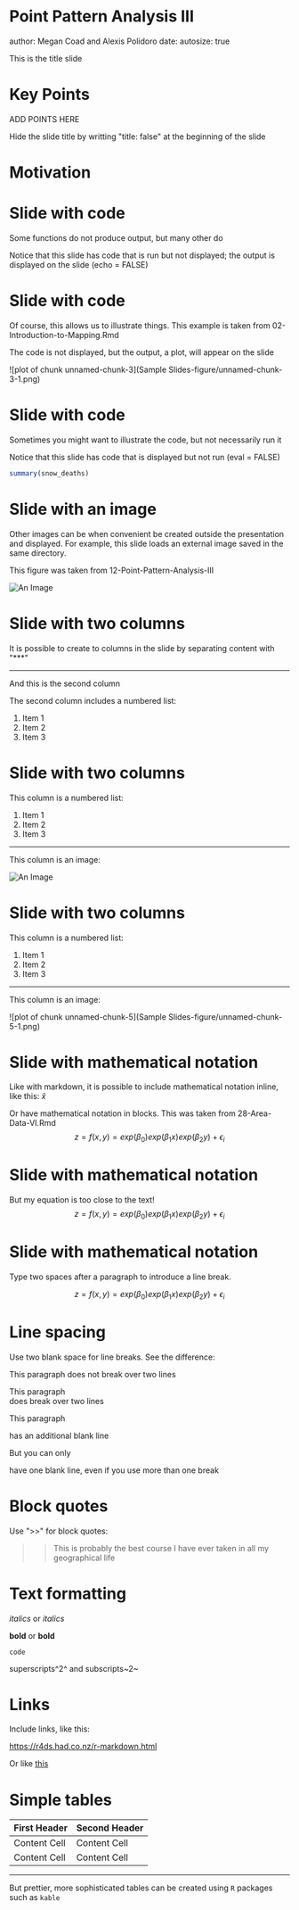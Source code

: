 Point Pattern Analysis III
========================================================
author: Megan Coad and Alexis Polidoro
date: 
autosize: true

This is the title slide

Key Points
========================================================

ADD POINTS HERE 


Hide the slide title by writting "title: false" at the beginning of the slide

Motivation
========================================================



Slide with code
========================================================

Some functions do not produce output, but many other do

Notice that this slide has code that is run but not displayed; the output is displayed on the slide (echo = FALSE)




Slide with code
========================================================

Of course, this allows us to illustrate things. This example is taken from 02-Introduction-to-Mapping.Rmd

The code is not displayed, but the output, a plot, will appear on the slide

![plot of chunk unnamed-chunk-3](Sample Slides-figure/unnamed-chunk-3-1.png)

Slide with code
========================================================

Sometimes you might want to illustrate the code, but not necessarily run it

Notice that this slide has code that is displayed but not run (eval = FALSE)


```r
summary(snow_deaths)
```

Slide with an image
========================================================

Other images can be when convenient be created outside the presentation and displayed. For example, this slide loads an external image saved in the same directory.

This figure was taken from 12-Point-Pattern-Analysis-III

![An Image](unnamed-chunk-9-1.png)


Slide with two columns
========================================================

It is possible to create to columns in the slide by separating content with "***"

***

And this is the second column

The second column includes a numbered list:

1. Item 1
2. Item 2
3. Item 3


Slide with two columns
========================================================

This column is a numbered list:

1. Item 1
2. Item 2
3. Item 3

***

This column is an image:

![An Image](unnamed-chunk-9-1.png)


Slide with two columns
========================================================

This column is a numbered list:

1. Item 1
2. Item 2
3. Item 3

***

This column is an image:

![plot of chunk unnamed-chunk-5](Sample Slides-figure/unnamed-chunk-5-1.png)


Slide with mathematical notation
========================================================

Like with markdown, it is possible to include mathematical notation inline, like this: $\hat{x}$

Or have mathematical notation in blocks. This was taken from 28-Area-Data-VI.Rmd
$$
z = f(x,y) = exp(\beta_0)exp(\beta_1x)exp(\beta_2y) + \epsilon_i
$$


Slide with mathematical notation
========================================================

But my equation is too close to the text!
$$
z = f(x,y) = exp(\beta_0)exp(\beta_1x)exp(\beta_2y) + \epsilon_i
$$

Slide with mathematical notation
========================================================

Type two spaces after a paragraph to introduce a line break.
  
$$
z = f(x,y) = exp(\beta_0)exp(\beta_1x)exp(\beta_2y) + \epsilon_i
$$


Line spacing
========================================================

Use two blank space for line breaks. See the difference:

This paragraph
does not break over two lines

This paragraph  
does break over two lines

This paragraph  
  
has an additional blank line

But you can only  
  
  
    
have one blank line, even if you use more than one break


Block quotes
========================================================

Use ">>" for block quotes:

>> This is probably the best course I have ever taken in all my geographical life


Text formatting
========================================================

_italics_ or *italics*

__bold__ or **bold**

`code`

superscripts^2^ and subscripts~2~


Links
========================================================

Include links, like this:

https://r4ds.had.co.nz/r-markdown.html

Or like [this](https://r4ds.had.co.nz/r-markdown.html)


Simple tables
========================================================

First Header  | Second Header
------------- | -------------
Content Cell  | Content Cell
Content Cell  | Content Cell

***

But prettier, more sophisticated tables can be created using `R` packages such as `kable`

